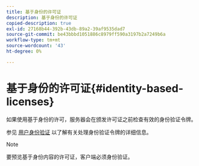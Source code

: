 ```yaml
---
title: 基于身份的许可证
description: 基于身份的许可证
copied-description: true
exl-id: 27168b44-392b-43db-89a2-39af9535dad7
source-git-commit: be43bbbd1051886c8979ff590a3197b2a7249b6a
workflow-type: tm+mt
source-wordcount: '43'
ht-degree: 0%

---
```


# 基于身份的许可证{#identity-based-licenses}

如果使用基于身份的许可，服务器会在颁发许可证之前检查有效的身份验证令牌。

参见 [用户身份验证](../../../protecting-content/implementing-the-license-server/processing-drm-requests.md#user-authentication) 以了解有关处理身份验证令牌的详细信息。

>[!NOTE]
>
>要预览基于身份内容的许可证，客户端必须身份验证。
